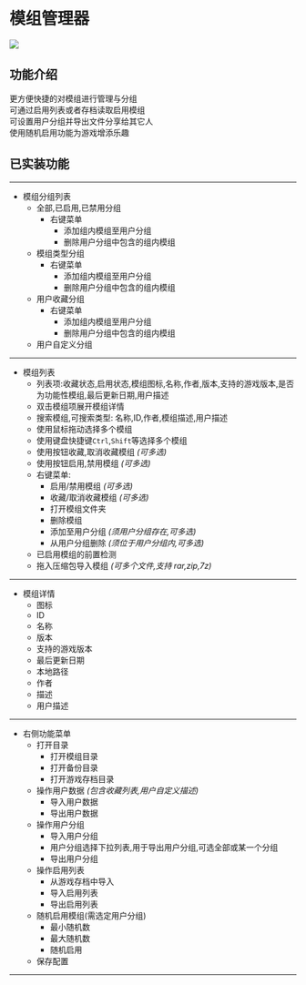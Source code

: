 # 模组管理器

![](https://s2.loli.net/2023/01/12/1k2z5yL9CYfrhmb.png)

## 功能介绍

更方便快捷的对模组进行管理与分组  
可通过启用列表或者存档读取启用模组  
可设置用户分组并导出文件分享给其它人  
使用随机启用功能为游戏增添乐趣

## 已实装功能

---

- 模组分组列表
  - 全部,已启用,已禁用分组
    - 右键菜单
      - 添加组内模组至用户分组
      - 删除用户分组中包含的组内模组
  - 模组类型分组
    - 右键菜单
      - 添加组内模组至用户分组
      - 删除用户分组中包含的组内模组
  - 用户收藏分组
    - 右键菜单
      - 添加组内模组至用户分组
      - 删除用户分组中包含的组内模组
  - 用户自定义分组

---

- 模组列表
  - 列表项:收藏状态,启用状态,模组图标,名称,作者,版本,支持的游戏版本,是否为功能性模组,最后更新日期,用户描述
  - 双击模组项展开模组详情
  - 搜索模组,可搜索类型: 名称,ID,作者,模组描述,用户描述
  - 使用鼠标拖动选择多个模组
  - 使用键盘快捷键`Ctrl`,`Shift`等选择多个模组
  - 使用按钮收藏,取消收藏模组 _(可多选)_
  - 使用按钮启用,禁用模组 _(可多选)_
  - 右键菜单:
    - 启用/禁用模组 _(可多选)_
    - 收藏/取消收藏模组 _(可多选)_
    - 打开模组文件夹
    - 删除模组
    - 添加至用户分组 _(须用户分组存在,可多选)_
    - 从用户分组删除 _(须位于用户分组内,可多选)_
  - 已启用模组的前置检测
  - 拖入压缩包导入模组 _(可多个文件,支持 rar,zip,7z)_

---

- 模组详情
  - 图标
  - ID
  - 名称
  - 版本
  - 支持的游戏版本
  - 最后更新日期
  - 本地路径
  - 作者
  - 描述
  - 用户描述

---

- 右侧功能菜单
  - 打开目录
    - 打开模组目录
    - 打开备份目录
    - 打开游戏存档目录
  - 操作用户数据 _(包含收藏列表,用户自定义描述)_
    - 导入用户数据
    - 导出用户数据
  - 操作用户分组
    - 导入用户分组
    - 用户分组选择下拉列表,用于导出用户分组,可选全部或某一个分组
    - 导出用户分组
  - 操作启用列表
    - 从游戏存档中导入
    - 导入启用列表
    - 导出启用列表
  - 随机启用模组(需选定用户分组)
    - 最小随机数
    - 最大随机数
    - 随机启用
  - 保存配置

---
